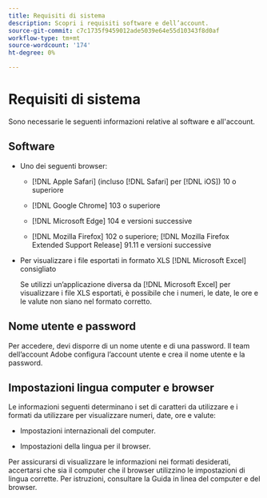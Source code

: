 ```yaml
---
title: Requisiti di sistema
description: Scopri i requisiti software e dell’account.
source-git-commit: c7c1735f9459012ade5039e64e55d10343f8d0af
workflow-type: tm+mt
source-wordcount: '174'
ht-degree: 0%

---
```


# Requisiti di sistema

Sono necessarie le seguenti informazioni relative al software e all&#39;account.

## Software

* Uno dei seguenti browser:

   * [!DNL Apple Safari] (incluso [!DNL Safari] per [!DNL iOS]) 10 o superiore

   * [!DNL Google Chrome] 103 o superiore

   * [!DNL Microsoft Edge] 104 e versioni successive

   * [!DNL Mozilla Firefox] 102 o superiore; [!DNL Mozilla Firefox Extended Support Release] 91.11 e versioni successive

* Per visualizzare i file esportati in formato XLS [!DNL Microsoft Excel] consigliato

   Se utilizzi un’applicazione diversa da [!DNL Microsoft Excel] per visualizzare i file XLS esportati, è possibile che i numeri, le date, le ore e le valute non siano nel formato corretto.

## Nome utente e password

Per accedere, devi disporre di un nome utente e di una password. Il team dell’account Adobe configura l’account utente e crea il nome utente e la password.

## Impostazioni lingua computer e browser

Le informazioni seguenti determinano i set di caratteri da utilizzare e i formati da utilizzare per visualizzare numeri, date, ore e valute:

* Impostazioni internazionali del computer.

* Impostazioni della lingua per il browser.

Per assicurarsi di visualizzare le informazioni nei formati desiderati, accertarsi che sia il computer che il browser utilizzino le impostazioni di lingua corrette. Per istruzioni, consultare la Guida in linea del computer e del browser.
